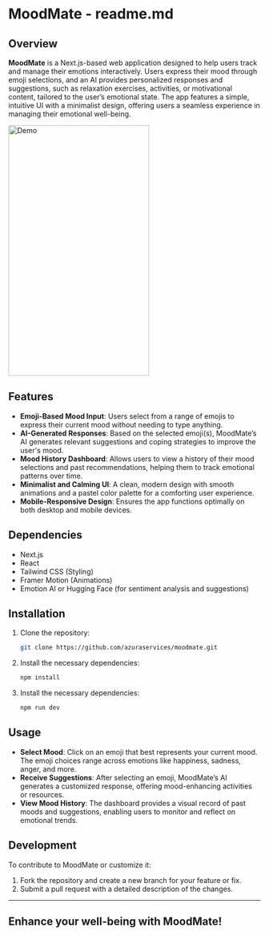 # MoodMate - readme.md

## Overview

**MoodMate** is a Next.js-based web application designed to help users track and manage their emotions interactively. Users express their mood through emoji selections, and an AI provides personalized responses and suggestions, such as relaxation exercises, activities, or motivational content, tailored to the user’s emotional state. The app features a simple, intuitive UI with a minimalist design, offering users a seamless experience in managing their emotional well-being.

<img src="public/moodmatedemo.gif" alt="Demo" width="281" height="500">

## Features

- **Emoji-Based Mood Input**: Users select from a range of emojis to express their current mood without needing to type anything.
- **AI-Generated Responses**: Based on the selected emoji(s), MoodMate’s AI generates relevant suggestions and coping strategies to improve the user's mood.
- **Mood History Dashboard**: Allows users to view a history of their mood selections and past recommendations, helping them to track emotional patterns over time.
- **Minimalist and Calming UI**: A clean, modern design with smooth animations and a pastel color palette for a comforting user experience.
- **Mobile-Responsive Design**: Ensures the app functions optimally on both desktop and mobile devices.

## Dependencies

- Next.js
- React
- Tailwind CSS (Styling)
- Framer Motion (Animations)
- Emotion AI or Hugging Face (for sentiment analysis and suggestions)

## Installation

1. Clone the repository:
   ```bash
   git clone https://github.com/azuraservices/moodmate.git
   ```

2. Install the necessary dependencies:
   ```bash
   npm install
   ```

2. Install the necessary dependencies:
   ```bash
   npm run dev
   ```

## Usage

- **Select Mood**: Click on an emoji that best represents your current mood. The emoji choices range across emotions like happiness, sadness, anger, and more.
- **Receive Suggestions**: After selecting an emoji, MoodMate’s AI generates a customized response, offering mood-enhancing activities or resources.
- **View Mood History**: The dashboard provides a visual record of past moods and suggestions, enabling users to monitor and reflect on emotional trends.

## Development

To contribute to MoodMate or customize it:

1. Fork the repository and create a new branch for your feature or fix.
2. Submit a pull request with a detailed description of the changes.

---

## **Enhance your well-being with MoodMate!**